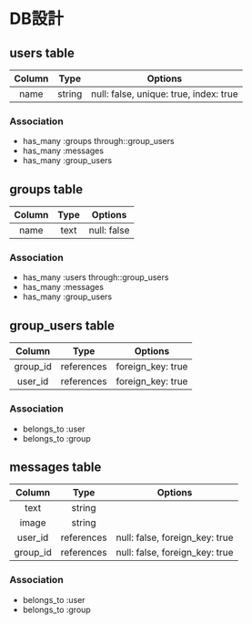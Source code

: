 # DB設計

## users table

| Column | Type   | Options                                  |
|:-----:|:------:|:----------------------------------------:|
| name  | string | null: false, unique: true, index: true   |

### Association
 * has_many :groups through::group_users
 * has_many :messages
 * has_many :group_users



## groups table

| Column | Type | Options     |
|:-----:|:----:|:-----------:|
| name  | text | null: false |

### Association
 * has_many :users through::group_users
 * has_many :messages
 * has_many :group_users


## group_users table

| Column    | Type    | Options |
|:--------:|:-------:|:-------:|
| group_id | references | foreign_key: true |
| user_id  | references | foreign_key: true |

### Association
 * belongs_to :user
 * belongs_to :group



## messages table

| Column    | Type    | Options                        |
|:--------:|:-------:|:------------------------------:|
| text     | string  |                                |
| image    | string    |                                |
| user_id  | references | null: false, foreign_key: true |
| group_id | references | null: false, foreign_key: true |

### Association
 * belongs_to :user
 * belongs_to :group

